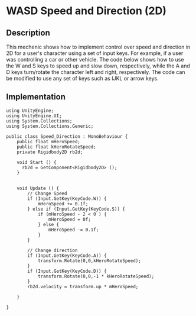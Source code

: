 # WASD Speed and Direction (2D)  

## Description
This mechenic shows how to implement control over speed and direction in 2D for a user's character using a set of input keys. For example, if a user was controlling a car or other vehicle. The code below shows how to use the W and S keys to speed up and slow down, respectively, while the A and D keys turn/rotate the character left and right, respectively. The code can be modified to use any set of keys such as IJKL or arrow keys.

## Implementation
    using UnityEngine;
    using UnityEngine.UI;
    using System.Collections;
    using System.Collections.Generic;

    public class Speed_Direction : MonoBehaviour {
        public float mHeroSpeed;
        public float kHeroRotateSpeed;
        private Rigidbody2D rb2d;

        void Start () {
          rb2d = GetComponent<Rigidbody2D> ();
        }


        void Update () {
            // Change Speed
            if (Input.GetKey(KeyCode.W)) {
                mHeroSpeed += 0.1f;
            } else if (Input.GetKey(KeyCode.S)) {
                if (mHeroSpeed - 2 < 0 ) {
                    mHeroSpeed = 0f;
                } else {
                    mHeroSpeed -= 0.1f;
                }
            }

            // Change direction
            if (Input.GetKey(KeyCode.A)) {
                transform.Rotate(0,0,kHeroRotateSpeed);
            }
            if (Input.GetKey(KeyCode.D)) {
                transform.Rotate(0,0,-1 * kHeroRotateSpeed);
            }
            rb2d.velocity = transform.up * mHeroSpeed;

        }

    }

